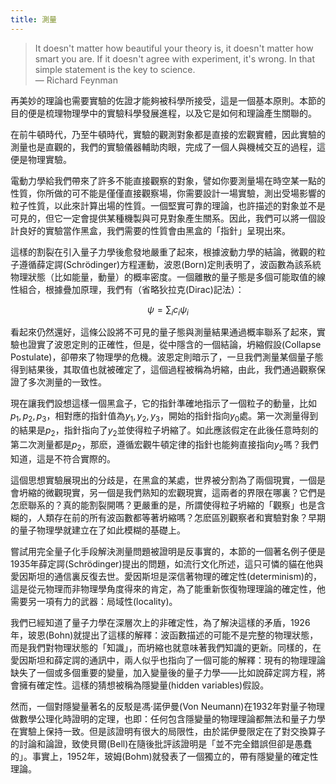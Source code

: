 ```yaml
---
title: 測量
---
```


> It doesn't matter how beautiful your theory is, it doesn't matter how smart you are. If it doesn't agree with experiment, it's wrong. In that simple statement is the key to science.<br>
>    — Richard Feynman

再美妙的理論也需要實驗的佐證才能夠被科學所接受，這是一個基本原則。本節的目的便是梳理物理學中的實驗科學發展進程，以及它是如何和理論產生關聯的。

在前牛頓時代，乃至牛頓時代，實驗的觀測對象都是直接的宏觀實體，因此實驗的測量也是直觀的，我們的實驗儀器輔助肉眼，完成了一個人與機械交互的過程，這便是物理實驗。

電動力學給我們帶來了許多不能直接觀察的對象，譬如你要測量場在時空某一點的性質，你所做的可不能是僅僅直接觀察場，你需要設計一場實驗，測出受場影響的粒子性質，以此來計算出場的性質。一個堅實可靠的理論，也許描述的對象並不是可見的，但它一定會提供某種機製與可見對象產生關系。因此，我們可以將一個設計良好的實驗當作黑盒，我們需要的性質會由黑盒的「指針」呈現出來。

這樣的割裂在引入量子力學後愈發地嚴重了起來，根據波動力學的結論，微觀的粒子遵循薛定諤(Schrödinger)方程運動，波恩(Born)定則表明了，波函數為該系統物理狀態（比如能量，動量）的概率密度。一個離散的量子態是多個可能取值的線性組合，根據疊加原理，我們有（省略狄拉克(Dirac)記法）：

$$\psi = \sum_{i} c_i\psi_i$$

看起來仍然還好，這條公設將不可見的量子態與測量結果通過概率聯系了起來，實驗也證實了波恩定則的正確性，但是，從中隱含的一個結論，坍縮假設(Collapse Postulate)，卻帶來了物理學的危機。波恩定則暗示了，一旦我們測量某個量子態得到結果後，其取值也就被確定了，這個過程被稱為坍縮，由此，我們通過觀察保證了多次測量的一致性。

現在讓我們設想這樣一個黑盒子，它的指針準確地指示了一個粒子的動量，比如$p_1, p_2, p_3$，相對應的指針值為$y_1, y_2, y_3$，開始的指針指向$y_0$處。第一次測量得到的結果是$p_2$，指針指向了$y_2$並使得粒子坍縮了。如此應該假定在此後任意時刻的第二次測量都是$p_2$，那麽，遵循宏觀牛頓定律的指針也能夠直接指向$y_2$嗎？我們知道，這是不符合實際的。

這個思想實驗展現出的分歧是，在黑盒的某處，世界被分割為了兩個現實，一個是會坍縮的微觀現實，另一個是我們熟知的宏觀現實，這兩者的界限在哪裏？它們是怎麽聯系的？真的能割裂開嗎？更嚴重的是，所謂使得粒子坍縮的「觀察」也是含糊的，人類存在前的所有波函數都等著坍縮嗎？怎麽區別觀察者和實驗對象？早期的量子物理學就建立在了如此模糊的基礎上。

嘗試用完全量子化手段解決測量問題被證明是反事實的，本節的一個著名例子便是1935年薛定諤(Schrödinger)提出的問題，如流行文化所述，這只可憐的貓在他與愛因斯坦的通信裏反復去世。愛因斯坦是深信著物理的確定性(determinism)的，這是從元物理而非物理學角度得來的肯定，為了能重新恢復物理理論的確定性，他需要另一項有力的武器：局域性(locality)。

我們已經知道了量子力學在深層次上的非確定性，為了解決這樣的矛盾，1926年，玻恩(Bohn)就提出了這樣的解釋：波函數描述的可能不是完整的物理狀態，而是我們對物理狀態的「知識」，而坍縮也就意味著我們知識的更新。同樣的，在愛因斯坦和薛定諤的通訊中，兩人似乎也指向了一個可能的解釋：現有的物理理論缺失了一個或多個重要的變量，加入變量後的量子力學——比如說薛定諤方程，將會擁有確定性。這樣的猜想被稱為隱變量(hidden variables)假設。

然而，一個對隱變量著名的反駁是馮·諾伊曼(Von Neumann)在1932年對量子物理做數學公理化時證明的定理，也即：任何包含隱變量的物理理論都無法和量子力學在實驗上保持一致。但是該證明有很大的局限性，由於諾伊曼限定在了對交換算子的討論和論證，致使貝爾(Bell)在隨後批評該證明是「並不完全錯誤但卻是愚蠢的」。事實上，1952年，玻姆(Bohm)就發表了一個獨立的，帶有隱變量的確定性理論。